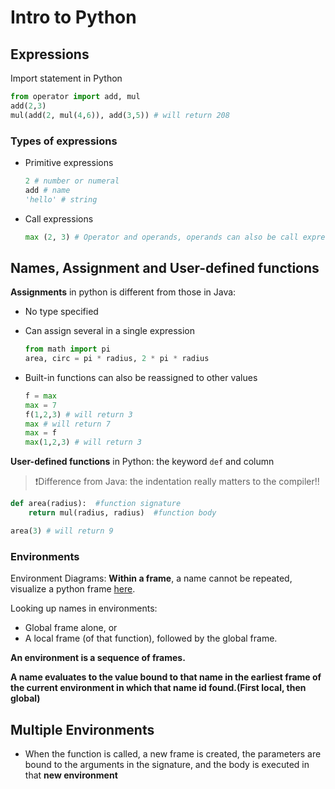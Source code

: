 # Intro to Python

## Expressions

Import statement in Python

```py
from operator import add, mul
add(2,3)
mul(add(2, mul(4,6)), add(3,5)) # will return 208
```

### Types of expressions

- Primitive expressions
  ```py
  2 # number or numeral
  add # name
  'hello' # string
  ```
- Call expressions
  ```py
  max (2, 3) # Operator and operands, operands can also be call expressions
  ```

## Names, Assignment and User-defined functions

**Assignments** in python is different from those in Java:

- No type specified
- Can assign several in a single expression

  ```py
  from math import pi
  area, circ = pi * radius, 2 * pi * radius
  ```

- Built-in functions can also be reassigned to other values
  ```py
  f = max
  max = 7
  f(1,2,3) # will return 3
  max # will return 7
  max = f
  max(1,2,3) # will return 3
  ```

**User-defined functions** in Python: the keyword `def` and column

> ❗️Difference from Java: the indentation really matters to the compiler!!

```py
def area(radius):  #function signature
    return mul(radius, radius)  #function body

area(3) # will return 9
```

### Environments

Environment Diagrams: **Within a frame**, a name cannot be repeated, visualize a python frame [here](https://pythontutor.com/cp/composingprograms.html#mode=edit).

Looking up names in environments:

- Global frame alone, or
- A local frame (of that function), followed by the global frame.

**An environment is a sequence of frames.**

**A name evaluates to the value bound to that name in the earliest frame of the current environment in which that name id found.(First local, then global)**

## Multiple Environments

- When the function is called, a new frame is created, the parameters are bound to the arguments in the signature, and the body is executed in that **new environment**
